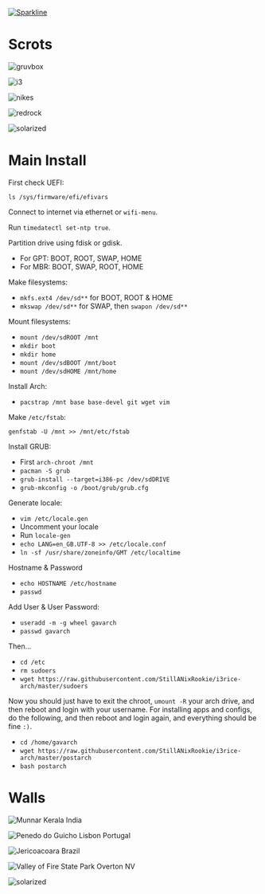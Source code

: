 [![Sparkline](https://stars.medv.io/StillANixRookie/i3rice-arch.svg)](https://stars.medv.io/StillANixRookie/i3rice-arch)

# Scrots

![gruvbox](themer-gruvbox.png "gruvbox")

![i3](themer-i3.png "i3")

![nikes](themer-nikes.png "nikes")

![redrock](themer-redrock.png "redrock")

![solarized](themer-solarized.png "solarized")

# Main Install

First check UEFI:

```
ls /sys/firmware/efi/efivars
```

Connect to internet via ethernet or ```wifi-menu```.

Run ```timedatectl set-ntp true```.

Partition drive using fdisk or gdisk.

+ For GPT: BOOT, ROOT, SWAP, HOME
+ For MBR: BOOT, SWAP, ROOT, HOME

Make filesystems:

+ ```mkfs.ext4 /dev/sd**``` for BOOT, ROOT & HOME
+ ```mkswap /dev/sd**``` for SWAP, then ```swapon /dev/sd**```

Mount filesystems:

+ ```mount /dev/sdROOT /mnt```
+ ```mkdir boot```
+ ```mkdir home```
+ ```mount /dev/sdBOOT /mnt/boot```
+ ```mount /dev/sdHOME /mnt/home```

Install Arch:

+ ```pacstrap /mnt base base-devel git wget vim```

Make ```/etc/fstab```:

```
genfstab -U /mnt >> /mnt/etc/fstab
```

Install GRUB:

+ First ```arch-chroot /mnt```
+ ```pacman -S grub```
+ ```grub-install --target=i386-pc /dev/sdDRIVE```
+ ```grub-mkconfig -o /boot/grub/grub.cfg```

Generate locale:

+ ```vim /etc/locale.gen```
+ Uncomment your locale
+ Run ```locale-gen```
+ ```echo LANG=en_GB.UTF-8 >> /etc/locale.conf```
+ ```ln -sf /usr/share/zoneinfo/GMT /etc/localtime```

Hostname & Password

+ ```echo HOSTNAME /etc/hostname```
+ ```passwd```

Add User & User Password:

+ ```useradd -m -g wheel gavarch```
+ ```passwd gavarch```

Then...

+ ```cd /etc```
+ ```rm sudoers```
+ ```wget https://raw.githubusercontent.com/StillANixRookie/i3rice-arch/master/sudoers```

Now you should just have to exit the chroot, ```umount -R``` your arch drive, and then reboot and login with your username. For installing apps and configs, do the following, and then reboot and login again, and everything should be fine ```:)```.

+ ```cd /home/gavarch```
+ ```wget https://raw.githubusercontent.com/StillANixRookie/i3rice-arch/master/postarch```
+ ```bash postarch```
# Walls

![Munnar Kerala India](MunnarKeralaIndia.jpg "gruvbox")

![Penedo do Guicho Lisbon Portugal](PenedodoGuichoLisbonPortugal.jpg "i3")

![Jericoacoara Brazil](JericoacoaraBrazil.jpg "nikes")

![Valley of Fire State Park Overton NV](ValleyofFireStateParkOvertonNV.jpg "redrock")

![solarized](WW_128000000001428569_EN.jpg "solarized")

